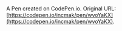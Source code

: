 # 

A Pen created on CodePen.io. Original URL: [https://codepen.io/incmak/pen/wvoYaKX](https://codepen.io/incmak/pen/wvoYaKX).


